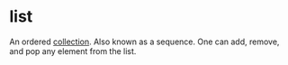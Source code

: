# list

An ordered [collection](/computer_science/definitions.md#collection). Also known as a sequence. One can add, remove, and pop any element from the list.
